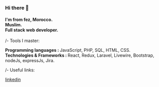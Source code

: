 ###  Hi there  👋

<h4>I'm from fez, Morocco. <br>Muslim. <br> Full stack web developer.</h1>

/- Tools I master:

<b>Programming languages : </b> JavaScript, PHP, SQL, HTML, CSS. <br>
<b>Technologies & Frameworks : </b> React, Redux, Laravel, Livewire, Bootstrap, nodeJs, expressJs, Jira.

/- Useful links:

<a href="https://www.linkedin.com/in/soufyane-marsi-10b186195">linkedin</a>
<!--
**s-marsi/s-marsi** is a  ✨ _special_ ✨ repository because its `README.md` (this file) appears on your GitHub profile.

Here are some ideas to get you started:

- 🔭 I’m currently working on ...
- 🌱 I’m currently learning ...
- 👯 I’m looking to collaborate on ...
- 🤔 I’m looking for help with ...
- 💬 Ask me about ...
- 📫 How to reach me: ...
- 😄 Pronouns: ...
- ⚡ Fun fact: ...
-->
